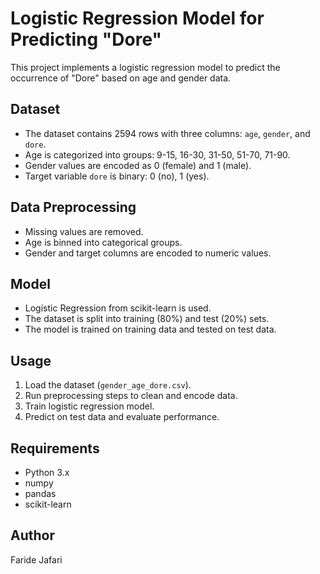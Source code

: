 # Logistic Regression Model for Predicting "Dore"

This project implements a logistic regression model to predict the occurrence of "Dore" based on age and gender data.

## Dataset
- The dataset contains 2594 rows with three columns: `age`, `gender`, and `dore`.
- Age is categorized into groups: 9-15, 16-30, 31-50, 51-70, 71-90.
- Gender values are encoded as 0 (female) and 1 (male).
- Target variable `dore` is binary: 0 (no), 1 (yes).

## Data Preprocessing
- Missing values are removed.
- Age is binned into categorical groups.
- Gender and target columns are encoded to numeric values.

## Model
- Logistic Regression from scikit-learn is used.
- The dataset is split into training (80%) and test (20%) sets.
- The model is trained on training data and tested on test data.

## Usage
1. Load the dataset (`gender_age_dore.csv`).
2. Run preprocessing steps to clean and encode data.
3. Train logistic regression model.
4. Predict on test data and evaluate performance.

## Requirements
- Python 3.x
- numpy
- pandas
- scikit-learn

## Author
Faride Jafari


